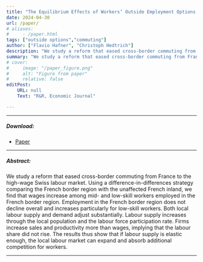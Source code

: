 ```yaml
---
title: "The Equilibrium Effects of Workers’ Outside Employment Options: Evidence from a Labour Market Integration" 
date: 2024-04-30
url: /paper/
# aliases: 
#     - /paper.html
tags: ["outside options","commuting"]
author: ["Flavio Hafner", "Christoph Hedtrich"]
description: "We study a reform that eased cross-border commuting from France to the high-wage Swiss labor market. The results show that if labour supply is elastic enough, the local labour market can expand and absorb additional competition for workers."
summary: "We study a reform that eased cross-border commuting from France to the high-wage Swiss labor market. The results show that if labour supply is elastic enough, the local labour market can expand and absorb additional competition for workers."
# cover:
#     image: "/paper_figure.png"
#     alt: "Figure from paper"
#     relative: false
editPost:
    URL: null
    Text: "R&R, Economic Journal"

---
```


---

##### Download:

- [Paper](equilibrium-outside.pdf)
<!-- - [Online appendix](appendix.pdf) -->
<!-- - [Code and data](https://github.com/paper_repo) -->

---

##### Abstract:

We study a reform that eased cross-border commuting from France to the high-wage Swiss labour market. Using a difference-in-differences strategy comparing the French border region with the unaffected French inland, we find that wages increase among mid- and low-skill workers employed in the French border region. Employment in the French border region does not decline overall and increases particularly for low-skill workers. Both local labour supply and demand adjust substantially. Labour supply increases through the local population and the labour force participation rate. Firms increase sales and productivity more than wages, implying that the labour share did not rise. The results thus show that if labour supply is elastic enough, the local labour market can expand and absorb additional competition for workers.

---

<!-- ##### Figure X:  Figure title

![](/figurex.png)

---

##### Citation

Author 1, Author 2. Year. "Title." *Journal* Volume (Issue): First page–Last page. https://doi.org/paper_doi.

```BibTeX
@article{AAYY,
author = {Author 1 and Author 2},
doi = {paper_doi},
journal = {Journal},
number = {Issue},
pages = {XXX--YYY},
title = {Title},
volume = {Volume},
year = {Year}}
```

---

##### Related material

+ [Presentation slides](/presentation.pdf) -->
